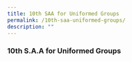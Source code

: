 ```yaml
---
title: 10th SAA for Uniformed Groups
permalink: /10th-saa-uniformed-groups/
description: ""
---
```





### 10th S.A.A for Uniformed Groups